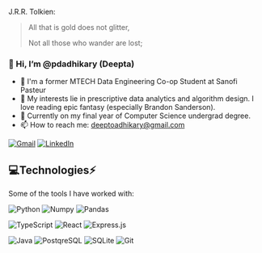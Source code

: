 J.R.R. Tolkien:
> All that is gold does not glitter,
>
> Not all those who wander are lost;


### 👋 Hi, I’m @pdadhikary (Deepta)
- 💼 I'm a former MTECH Data Engineering Co-op Student at Sanofi Pasteur
- 👀 My interests lie in prescriptive data analytics and algorithm design. I love reading epic fantasy (especially Brandon Sanderson).
- 🌱 Currently on my final year of Computer Science undergrad degree.
- 📫 How to reach me: deeptoadhikary@gmail.com

[![Gmail](https://img.shields.io/badge/Gmail-D14836?style=for-the-badge&logo=gmail&logoColor=white)](mailto:deeptoadhikary@gmail.com)
[![LinkedIn](https://img.shields.io/badge/LinkedIn-0077B5?style=for-the-badge&logo=linkedin&logoColor=white)](https://www.linkedin.com/in/pdeepta-adhikary/)

## 💻Technologies⚡

Some of the tools I have worked with:

![Python](https://img.shields.io/badge/Python-3776AB?style=flat-square&logo=python&logoColor=white)
![Numpy](https://img.shields.io/badge/-Numpy-013243?&logo=NumPy)
![Pandas](https://img.shields.io/badge/-pandas-150458?style=flat&logo=pandas&logoColor=white)

![TypeScript](https://img.shields.io/badge/-TypeScript-007ACC?style=flat-square&logo=typescript&logoColor=white)
![React](https://img.shields.io/badge/-React-007396?style=flat-square&logo=react)
![Express.js](https://img.shields.io/badge/Express.js-404D59?style=flat-square)

![Java](https://img.shields.io/badge/-Java-007396?style=flat-square&logo=java&logoColor=red)
![PostqreSQL](https://img.shields.io/badge/PostgreSQL-316192?style=flat-square&logo=postgresql&logoColor=white)
![SQLite](https://img.shields.io/badge/SQLite-07405E?style=flat-square&logo=sqlite&logoColor=white)
![Git](https://img.shields.io/badge/-Git-black?style=flat-square&logo=git)
